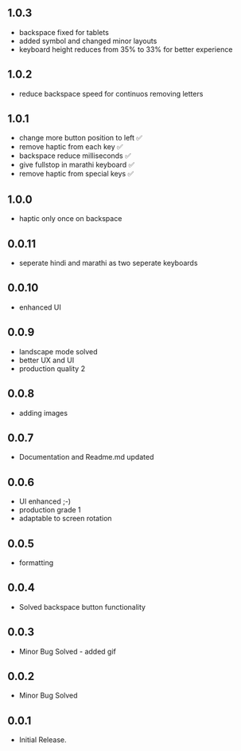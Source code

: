 ## 1.0.3

- backspace fixed for tablets 
- added symbol and changed minor layouts
- keyboard height reduces from 35% to 33% for better experience


## 1.0.2

- reduce backspace speed for continuos removing letters

## 1.0.1

- change more button position to left ✅
- remove haptic from each key ✅
- backspace reduce milliseconds ✅
- give fullstop in marathi keyboard ✅
- remove haptic from special keys ✅


## 1.0.0

- haptic only once on backspace 

## 0.0.11

- seperate hindi and marathi as two seperate keyboards

## 0.0.10

- enhanced UI

## 0.0.9

- landscape mode solved 
- better UX and UI
- production quality 2

## 0.0.8

- adding images

## 0.0.7

- Documentation and Readme.md updated


## 0.0.6

- UI enhanced ;-)
- production grade 1
- adaptable to screen rotation

## 0.0.5

- formatting

## 0.0.4

- Solved backspace button functionality

## 0.0.3

- Minor Bug Solved - added gif

## 0.0.2

- Minor Bug Solved

## 0.0.1

- Initial Release.